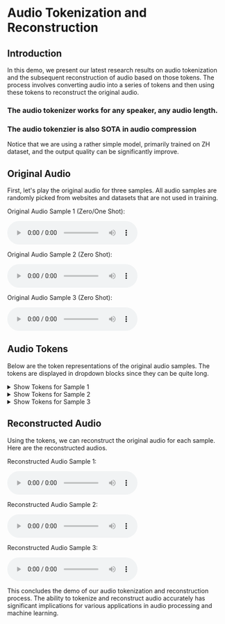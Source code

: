 # Audio Tokenization and Reconstruction

## Introduction

In this demo, we present our latest research results on audio tokenization and the subsequent reconstruction of audio based on those tokens. The process involves converting audio into a series of tokens and then using these tokens to reconstruct the original audio.

### The audio tokenizer works for any speaker, any audio length.
### The audio tokenzier is also SOTA in audio compression

Notice that we are using a rather simple model, primarily trained on ZH dataset, and the output quality can be significantly improve.

## Original Audio

First, let's play the original audio for three samples. All audio samples are randomly picked from websites and datasets that are not used in training.

Original Audio Sample 1 (Zero/One Shot):

<audio controls>
  <source src="audio/speaker.wav" type="audio/wav">
  Your browser does not support the audio element.
</audio>

Original Audio Sample 2 (Zero Shot):

<audio controls>
  <source src="audio/nana_1.mp3" type="audio/mp3">
  Your browser does not support the audio element.
</audio>

Original Audio Sample 3 (Zero Shot):

<audio controls>
  <source src="audio/speaker_female.wav" type="audio/wav">
  Your browser does not support the audio element.
</audio>

## Audio Tokens

Below are the token representations of the original audio samples. The tokens are displayed in dropdown blocks since they can be quite long.

<details>
<summary>Show Tokens for Sample 1</summary>

```text
tensor([[ 9071, 22264, 25096, 23154,  2660, 31228, 11365, 14549, 14565,  7598,
         15033,  7395, 23216, 19608, 30566, 14582, 55354, 22587, 21067, 56648,
         23699, 40150,  7663, 19618, 19892, 26784, 18604, 18856, 59688, 51516,
         26808, 20470, 40746, 61426, 52399, 35258, 52268, 43272, 61555, 41423,
         47595, 39093, 64256, 37526, 43118, 39526, 39654, 47501, 64638, 63596,
         11236,  6370, 36512, 41038, 47990, 55415, 39523,   359,  2230,  7402,
         44065, 61224, 15003, 15046, 10791, 41390, 53631, 31348, 60509, 63610,
         10452, 37609, 23666, 53995,  6384, 55418, 43662,  6196, 44584, 22399,
         21451, 19959, 19624, 51080,  4299, 24047, 26874, 26936, 51500, 26560,
         21456, 54224, 39369,  3456, 18885, 27583, 52650, 51628, 51496, 26593,
         53312, 35174, 47398, 47870, 47721, 63785, 64249, 29367, 47238, 47140,
         56833, 43566, 37206,  7158, 39166,  6699,  3234, 18612, 51500, 51342,
         51502, 10680, 15392, 43646, 43701, 48446, 62284,  8668, 37367, 22776,
         20834, 41804, 39294, 35944, 59826, 20562, 22475, 53569,  8047,  1481,
          3259, 25512, 13496, 23234, 14563, 35191, 39967, 52514, 54564, 53877,
         40309, 47295,  6630,  3720, 24076, 33093, 39280, 55802, 52394, 51236,
         52588, 35216, 13333, 38044, 19916, 52990, 26298,  7658, 11306, 51468,
         27128, 34217, 41573, 48053, 58392, 63545, 47363, 47164, 55592, 56022,
         63991, 55733, 65239, 56565, 48245, 44351, 47396, 41694, 43124,  6582,
          3132, 52718,  6372,  7915, 53538, 45386, 22883,  3616, 11896, 23243,
          7350, 52411,  2480, 19784, 18856, 51628, 51496, 51436, 53220, 11898,
         39543, 45686, 15036, 42529, 28184, 14501, 34918, 39348, 63734, 55587,
         23498, 34760, 36331, 22466,  6374,  9889, 18351, 48687, 41190, 14462,
         11824, 15896, 14435, 22098,  2556, 36025,  1824, 28602, 21729, 23791,
          7287, 56467, 30314, 28866, 55475,  3249, 59505, 12451, 37537, 55487,
          7665, 23243, 23654, 19638, 18638, 34683, 52668, 51336, 51640, 59576,
         27580, 52711, 53246, 60472, 27048, 10728, 39780, 43510, 64220, 47481,
         64219,  2149, 39137, 56497, 15086,  2391, 22498, 15972, 43566,  2101,
         23185, 26368, 40488, 41254, 47358, 64702, 51180,  5115,  4041, 52449,
         18088, 58253, 30763,  2118, 23903, 26750, 37626, 47142, 22646, 47206,
          6258,  3578, 39651,  7228, 56760, 47138,  6335, 36377, 26392,  7320,
         26368, 19592, 51208, 43434, 18938, 19938, 40811,  3512, 18618, 51500,
         43408, 34025,  8807, 31323, 43703, 64230, 41828, 14430,  7852, 31236,
         41782, 39208, 45608, 43132, 27738, 54248, 56288, 55540, 40293, 45760,
          2174, 55934, 21039, 38341, 40265, 22706,  6263, 56323, 13034, 39117,
          3310,  8129, 24414, 20442, 52708, 35096, 63087, 41109, 39191, 39474,
          6340, 56546, 52744,  4259, 39624, 23807, 19654, 26782, 17164, 62653,
         43983, 14577, 64949, 31899, 56762, 51644, 52188, 45783, 47142,  6815,
         23934, 22743, 39637, 39163, 11442, 19893, 18732, 26800, 44640, 41860,
         43828, 30760,  6373, 23915,  3296, 28556, 10469, 40371, 26750, 28172,
         13848, 37615, 42354, 18423, 36280, 59744, 20706,  6837, 38953, 40287,
         40679, 52562, 26668, 18584, 51626, 51518, 51628, 19902, 18876, 51240,
         10744, 20082, 52970, 36650, 27566, 52715, 60704, 51484, 19372, 46120,
         41334, 20805, 35175, 55657, 41855, 47393, 47286, 62453, 47595, 31443,
         63922, 47350, 47822, 47976, 55666, 36145, 34728, 33524, 47838, 43718,
          2597, 46356, 36760, 15932,  2244, 56012, 55489, 12910, 32887,   518,
         31920, 53955, 39136, 22187,  9488,  5760,  1033, 26008, 62909, 43079,
         14939, 47348,  6388, 39152,  5289,  1297,  5800, 25868, 39344, 43262,
         15084, 56955, 28236, 21961, 21833, 21441, 32462, 17676, 20408,  3880,
         27581, 47714, 47654, 56374, 52496, 51256, 28092, 51500, 26664, 34625,
          4553,  8129, 18837, 51641, 18878, 27134, 60414, 52730, 28586, 19962,
         52524, 51472, 42345,  4275, 22009,  8517, 20823, 31585, 47327, 39190,
         45694, 33653,  6764, 46898, 14432, 32871, 47734, 39221,  2853, 14636,
         61216, 23585, 41766, 56841, 47920, 22619, 59726, 47220,  8136, 36728,
         24271, 23794,  3770, 51492, 26686, 19086, 51820, 19644, 59818, 51596,
         18600, 59644, 27068, 18734, 52666, 59582, 18878, 51372, 19900, 18472,
         59692, 43451, 12971, 10791,   614,  2678, 32288, 33381,   599, 55927,
         35364, 10806, 14911, 11007,  6372, 30368,  8534, 14971, 10733,  7586,
         57132, 35415, 10367, 23028, 39603,  6304, 14703, 14825,  8420, 39156,
          3313, 11936, 28556, 38998, 47730, 39222, 65384, 39493,  6853,  7208,
         55010, 35501, 24126, 23803, 40181, 18466, 19900, 43512, 53146, 51966,
          3424, 52024, 59624, 52652, 51630, 59696, 59368, 30310,  9197, 14519,
          8421, 13289, 14931, 10534,  6259, 60712, 18710, 40164,  2790, 15076,
         13868,  8767, 10879,  7912, 14534, 30962, 15087, 11966, 56481, 39590,
         39094, 11881, 11914, 39155, 55466]], device='cuda:0')
```
</details>
<details>
<summary>Show Tokens for Sample 2</summary>

```text
tensor([[43009, 43331,  7931, 19943, 45179, 13161, 24475, 13143, 28993, 32593,
         12049, 61577, 41094, 63620, 57082, 41175, 41885, 23032, 17803, 43486,
         37701, 40193, 45728, 64126, 41518, 39477, 39444, 46220, 41310,  4567,
         17403,  1858,  7391, 50065, 41637, 47663,  9791, 41901, 40324, 13373,
         47369, 65125, 23993, 47405, 13247,  4765, 61167, 51947, 35827, 30021,
         29539, 31353,  4917, 45881, 62331, 10153, 30465, 15228, 23833, 63647,
         63111, 65159, 45779,  4590, 45525, 48003, 34489, 46625, 43949, 48035,
         39566, 56714, 63004,  2628, 23586,  7521, 43076, 39700, 36347, 21040,
         10925, 31390, 49207, 24571, 39238, 37479, 23331, 17427, 53133, 45927,
         62918, 13251, 62118, 23154,  2871,  1320,  8125,  2855, 20011, 37171,
           102, 15150, 48362, 65337, 57149, 10138, 16315, 28559, 51151, 33750,
         61911, 33279,  1223, 45545, 13163, 55475, 62347, 48907, 62443, 39869,
         22969, 31641,  7048, 32021, 64651, 47758, 45582, 48042, 64496, 15995,
         47594, 41292,  9937, 20733, 45527, 39339, 47766, 56999, 43991, 29547,
         24391, 22359, 62951, 47758, 22583,   551, 11246, 22488, 23435, 23960,
         22682,   686, 39174, 64725, 42793, 46076, 20806, 37669, 58412, 55386,
         12583, 12750, 55993, 50925, 18267,  4903, 23840, 16391, 40292,  6502,
          2662, 15210, 58909,  4539,  8548, 12646, 32186, 31330, 18189, 36728,
         10606, 42808,   886,    70, 57274, 52203, 27390, 17723, 34745, 17851,
         49578, 44155, 37224, 33239, 43967,  1704, 20529,  7429, 15379, 62083,
         62087, 47805,  5644, 13113, 14777, 15805, 53918, 41670, 50603, 62914,
         62708, 44020,  6774, 31512, 23720, 55822, 47798, 63224, 33781, 55987,
         45993, 24355, 45487,  6406,  4563,  2026, 60361, 56955, 56636,  3512,
         28139, 36577, 14789, 47255, 42297, 43149, 29317, 56105, 22456, 43455,
         16315, 46051, 54919, 43694, 43638, 40860, 62909, 47586, 41134, 50838,
         32639, 55524, 64190, 41334, 37668, 37680, 36931, 33381,  2018, 34745,
         56565, 51685, 43749, 43374, 54586, 50828, 45730, 63695, 64764,  6510,
         40316, 49010, 33367, 47974,  8548, 24520, 17278,  2416, 59245, 56888,
         56637, 44410, 40803, 51494, 19290, 49919, 17145, 20107, 38783, 56888,
         40254, 50728, 12801, 15891, 31243, 45353, 62331, 20936,  8511, 15191,
         44985, 29217, 23139, 45835, 65267, 55740, 39848, 41078, 35174, 33928,
         19361, 43366, 61667, 62149, 43110, 34745, 55224, 39262, 45924, 53762,
          6691, 10367,  6463, 25756, 47544, 33309,  3637, 49973, 27261, 43512,
         39400, 37844, 13271, 64507, 12957,  3752, 19435, 45221, 61863, 33351,
           933, 21368,  8089,  4072, 19627,  2483, 38252,  8654,  7036, 37717,
         29271, 39431, 16908, 45806, 61892, 40690, 42521,  2405,  2339, 39768,
         60986, 19566, 35800, 61173, 35413, 14950,  6662, 42396, 63020, 43142,
         33898, 34723,  2919, 12591, 43374, 57272, 50022, 18879, 49356, 58073,
         39489, 47456, 47799, 50949, 45556, 61894, 65471, 21624,  8540, 54729,
         25412, 60109, 57209, 48508, 60924,  7762, 39509, 37446, 35244, 62601,
         43687, 47758,  3809, 47313, 64459, 63915, 41844, 23263, 65143, 57212,
         19899, 22426, 19331, 51915, 54372, 41175, 64427, 31347, 11125,  8058,
         41183, 12979, 48041, 63875,  6282, 63680, 53953, 37365, 55701, 40400,
         25753, 63913, 41652,   940, 56889,  7484, 20346, 22411, 17298,  2451,
         61121, 35429,  8742, 10797, 31144, 13274, 15337,  4614, 47118, 40953,
         23947, 49847, 36762, 52859, 51492, 51941, 45307, 45959, 62379, 45643,
         37777,  5676, 53178,  4431,  8654, 54201, 51695, 21835, 33574, 64382,
         42793, 64184, 37527, 22191, 21613, 37847, 43886, 53771, 49177, 45051,
         41638,  6844, 58998, 51755, 19194, 49017, 56889, 40251, 38498, 20363,
         40996, 41638, 48869,  9253, 47119, 42040, 64168, 35111, 47106, 40938,
         65435, 14565,  6555, 64939, 20217, 20381, 41647, 43662, 51138, 63080,
         39286, 39525, 14776, 31995, 15338, 18333, 45654, 41548, 47820, 51837,
         60009, 56123, 57149, 12186, 12218, 27029, 42443,   953, 13081, 45775,
         54931, 18077, 54889,  8558,  2703, 22872, 18222, 45748, 47799, 56215,
         44014, 55426,  6113, 62409, 48038, 21868, 21487, 21439,  6585, 56080,
         47496, 47760, 27391, 24546, 19663, 52895, 36858, 18815, 51600, 39235,
         39509, 41542, 55740, 28705, 43693, 33327, 21210, 19087, 17101, 51083,
         39233, 38915, 65502, 45305,   838, 14760, 31211, 23240,  2943, 39718,
         47780, 38565, 45222, 33094, 22015, 50532, 52223, 19450, 58989, 56889,
         48508, 37914,  5511, 63136, 41782, 63766, 39572, 63625, 54944,  4940,
          8573, 46047, 62374, 50333, 50699,  2855,   805, 55997, 19071, 37354,
         41734, 64262, 53799, 22532, 40303, 45228, 33607,  6944,  4617,  6684,
         50717, 52157, 35249, 50541]], device='cuda:0')
```
</details>
<details>
<summary>Show Tokens for Sample 3</summary>

```text
tensor([[44529, 43238, 46054, 37622, 39349, 55476, 47254, 63912, 44781, 33495,
         47862, 47540, 34476, 22463, 46022, 47852, 63740, 63938, 39348, 63686,
         56184, 38826, 53053, 56753, 39350, 48296, 63669, 55701, 64255, 33527,
         48102, 38836, 44730, 44985, 43671, 55662, 56062, 39268, 39284, 64356,
         65262, 35574, 39606, 47284, 56232, 44730, 38968, 47478, 64802, 56042,
         39622, 47720, 55648, 55632, 39270, 47458, 56760, 36863, 37316, 45414,
         39869, 36853, 40815, 47326, 63992, 56748, 52411, 43766, 47742, 39550,
         34102, 48946, 47342, 47734, 56170, 53233, 55416, 64340, 39266, 39030,
         55351, 55602, 47414, 47158, 55604, 56628, 55358, 37734, 62280, 39926,
         57324, 36537, 43774, 38966, 36222, 52783, 64250, 39854, 63526, 37670,
         37734, 37732, 39716, 38964, 55606, 55607, 22581,  6182, 15206, 31025,
          7477, 39550, 37735, 34174, 51179, 54130, 54118, 39204, 38682, 40617,
         39102, 46398, 38831, 44022, 62442, 56186, 52750, 56059, 46046, 37732,
         55668, 55662, 47430, 39252, 39220, 56372, 56368, 35934, 56572, 47820,
         64486, 55786, 56808, 63860, 39188, 63866, 34658, 36863, 37885, 23547,
          3571]], device='cuda:0')
```
</details>

## Reconstructed Audio
Using the tokens, we can reconstruct the original audio for each sample. Here are the reconstructed audios.

Reconstructed Audio Sample 1:

<audio controls>
<source src="audio/speaker_generated.wav" type="audio/wav">
Your browser does not support the audio element.
</audio>

Reconstructed Audio Sample 2:

<audio controls>
<source src="audio/nana_1_generated.wav" type="audio/wav">
Your browser does not support the audio element.
</audio>

Reconstructed Audio Sample 3:

<audio controls>
<source src="audio/speaker_female_generated.wav" type="audio/wav">
Your browser does not support the audio element.
</audio>

This concludes the demo of our audio tokenization and reconstruction process. The ability to tokenize and reconstruct audio accurately has significant implications for various applications in audio processing and machine learning.